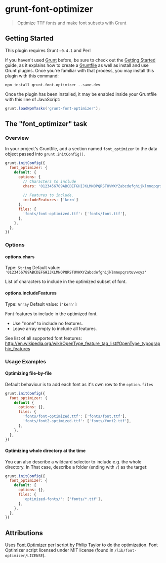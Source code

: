 # grunt-font-optimizer

> Optimize TTF fonts and make font subsets with Grunt

## Getting Started
This plugin requires Grunt `~0.4.1` and Perl

If you haven't used [Grunt](http://gruntjs.com/) before, be sure to check out the [Getting Started](http://gruntjs.com/getting-started) guide, as it explains how to create a [Gruntfile](http://gruntjs.com/sample-gruntfile) as well as install and use Grunt plugins. Once you're familiar with that process, you may install this plugin with this command:

```shell
npm install grunt-font-optimizer --save-dev
```

Once the plugin has been installed, it may be enabled inside your Gruntfile with this line of JavaScript:

```js
grunt.loadNpmTasks('grunt-font-optimizer');
```

## The "font_optimizer" task

### Overview
In your project's Gruntfile, add a section named `font_optimizer` to the data object passed into `grunt.initConfig()`.

```js
grunt.initConfig({
  font_optimizer: {
    default: {
      options: {
        // Characters to include
        chars: '0123456789ABCDEFGHIJKLMNOPQRSTUVWXYZabcdefghijklmnopqrstuvwxyz',
        
        // Features to include.
        includeFeatures: ['kern']
      },
      files: {
        'fonts/font-optimized.ttf': ['fonts/font.ttf'],
      },
    },
  },
})
```


### Options

#### options.chars
Type: `String`
Default value: `'0123456789ABCDEFGHIJKLMNOPQRSTUVWXYZabcdefghijklmnopqrstuvwxyz'`

List of characters to include in the optimized subset of font.

#### options.includeFeatures
Type: `Array`
Default value: `['kern']`

Font features to include in the optimized font.
- Use "none" to include no features.
- Leave array empty to include all features.

See list of all supported font features:
http://en.wikipedia.org/wiki/OpenType_feature_tag_list#OpenType_typographic_features

### Usage Examples

#### Optimizing file-by-file
Default behaviour is to add each font as it's own row to the `option.files`

```js
grunt.initConfig({
  font_optimizer: {
    default {
      options: {},
      files: {
        'fonts/font-optimized.ttf': ['fonts/font.ttf'],
        'fonts/font2-optimized.ttf': ['fonts/font2.ttf'],
      },
    },
  },
})
```

#### Optimizing whole directory at the time
You can also describe a wildcard selector to include e.g. the whole directory.
In That case, describe a folder (ending with `/`) as the target:

```js
grunt.initConfig({
  font_optimizer: {
    default: {
      options: {},
      files: {
        'optimized-fonts/': ['fonts/*.ttf'],
      },
    },
  },
})
```

## Attributions

Uses [Font Optimizer](https://bitbucket.org/philip/font-optimizer/) perl script
by Philip Taylor to do the optimization.
Font Optimizer script licensed under MIT license (found in
`/lib/font-optimizer/LICENSE`).
